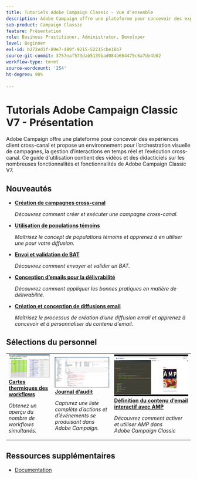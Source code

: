 ```yaml
---
title: Tutoriels Adobe Campaign Classic - Vue d’ensemble
description: Adobe Campaign offre une plateforme pour concevoir des expériences client cross-canal et propose un environnement pour l’orchestration visuelle de campagnes, la gestion d’interactions en temps réel et l’exécution cross-canal. Ce guide de l’utilisateur contient des vidéos et des tutoriels sur les nombreuses fonctionnalités d’Adobe Campaign Standard.
sub-product: Campaign Classic
feature: Présentation
role: Business Practitioner, Administrator, Developer
level: Beginner
exl-id: b272ed1f-89e7-489f-9215-52215cbe18b7
source-git-commit: 3757eaf573dab5139bad084b664475c6a7de4b02
workflow-type: tm+mt
source-wordcount: '254'
ht-degree: 90%

---
```


# Tutorials Adobe Campaign Classic V7 - Présentation

Adobe Campaign offre une plateforme pour concevoir des expériences client cross-canal et propose un environnement pour l’orchestration visuelle de campagnes, la gestion d’interactions en temps réel et l’exécution cross-canal. Ce guide d&#39;utilisation contient des vidéos et des didacticiels sur les nombreuses fonctionnalités et fonctionnalités de Adobe Campaign Classic V7.

## Nouveautés

* **[Création de campagnes cross-canal](/help/orchestrating-campaigns/cross-channel-campaigns.md)**

   *Découvrez comment créer et exécuter une campagne cross-canal.*

* **[Utilisation de populations témoins](/help/sending-messages/email-channel/use-control-groups.md)**

   *Maîtrisez le concept de populations témoins et apprenez à en utiliser une pour votre diffusion.*

* **[Envoi et validation de BAT](/help/sending-messages/email-channel/send-and-validate-proofs.md)**

   *Découvrez comment envoyer et valider un BAT.*

* **[Conception d’emails pour la délivrabilité](/help/sending-messages/email-channel/design-emails-for-deliverability.md)**

   *Découvrez comment appliquer les bonnes pratiques en matière de délivrabilité.*

* **[Création et conception de diffusions email](/help/sending-messages/email-channel/create-and-design-email-deliveries.md)**

   *Maîtrisez le processus de création d’une diffusion email et apprenez à concevoir et à personnaliser du contenu d’email.*


## Sélections du personnel

<table>
<tr>
  <td>
    <a href="./monitoring-campaign-classic/workflow-heatmap.md">
      <img alt="Cartes thermiques des workflows (vidéo)" src="./assets/workflow-heatmap.png"/>
    </a>
    <div>
      <a href="./monitoring-campaign-classic/workflow-heatmap.md">
    <strong>Cartes thermiques des workflows</strong>
    </a>
    </div>
    <p>
    <em>Obtenez un aperçu du nombre de workflows simultanés.</em>
    <p>
  </td>
   <td>
    <a href="./monitoring-campaign-classic/audit-trail.md">
      <img alt="Journal d’audit (vidéo)" src="./assets/acc-audit-trail-thumb.png" />
    </a>
    <div>
      <a href="./monitoring-campaign-classic/audit-trail.md">
    <strong>Journal d’audit</strong>
    </a>
    </div> 
    <p>
    <em>Capturez une liste complète d’actions et d’événements se produisant dans Adobe Campaign.</em>
    <p>
  </td>
  <td>
    <a href="./sending-messages/email-channel/defining-interactive-email-content-with-amp.md">
      <img alt="Définition du contenu d’email interactif avec AMP (vidéo)" src="./assets/29940.png" />
    </a>
    <div>
      <a href="./sending-messages/email-channel/defining-interactive-email-content-with-amp.md">
    <strong>Définition du contenu d’email interactif avec AMP</strong>
    </a>
    </div>
    <p>
    <em>Découvrez comment activer et utiliser AMP dans Adobe Campaign Classic </em>
    <p>
  </td>
</tr>
</table>

## Ressources supplémentaires

* [Documentation](https://docs.campaign.adobe.com/doc/AC/fr-FR/PTF_Starting_with_Adobe_Campaign_About_Adobe_Campaign_Classic.html)
